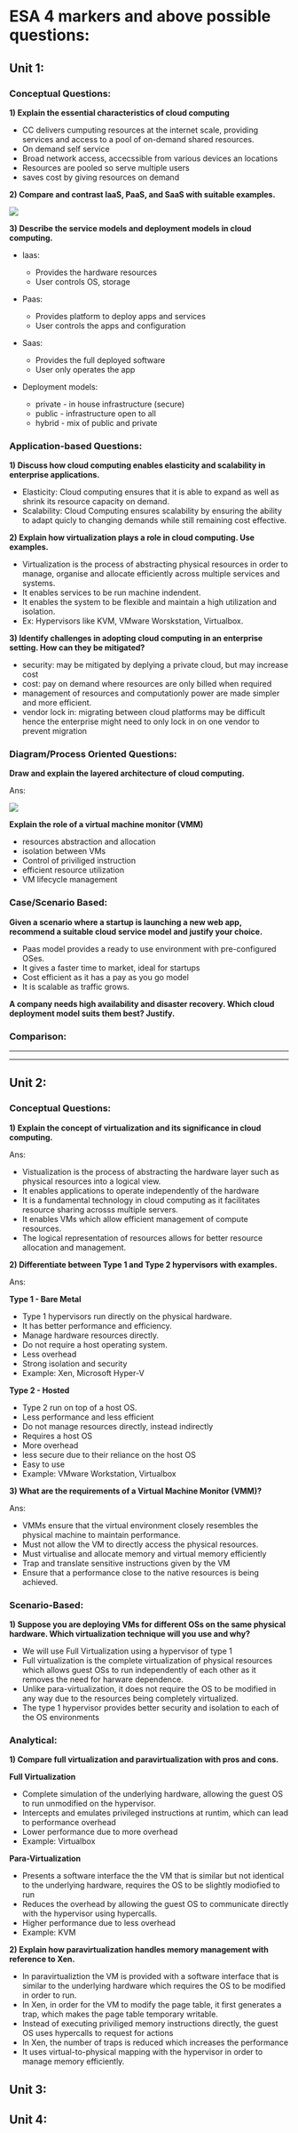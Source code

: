 # ESA 4 markers and above possible questions:

## Unit 1:

### Conceptual Questions:

**1) Explain the essential characteristics of cloud computing**

- CC delivers cumputing resources at the internet scale, providing services and access to a pool of on-demand shared resources.
- On demand self service
- Broad network access, accecssible from various devices an locations
- Resources are pooled so serve multiple users
- saves cost  by giving resources on demand

**2) Compare and contrast IaaS, PaaS, and SaaS with suitable examples.**

<img src="resources/iaas_paas_saas.png">

**3) Describe the service models and deployment models in cloud computing.**

- Iaas:
    - Provides the hardware resources
    - User controls OS, storage

- Paas:
    - Provides platform to deploy apps and services
    - User controls the apps and configuration

- Saas:
    - Provides the full deployed software
    - User only operates the app

- Deployment models:
    - private - in house infrastructure (secure)
    - public - infrastructure open to all
    - hybrid - mix of public and private

### Application-based Questions:

**1) Discuss how cloud computing enables elasticity and scalability in enterprise applications.**

- Elasticity: Cloud computing ensures that it is able to expand as well as shrink its resource capacity on demand.
- Scalability: Cloud Computing ensures scalability by ensuring the ability to adapt quicly to changing demands while still remaining cost effective.

**2) Explain how virtualization plays a role in cloud computing. Use examples.**

- Virtualization is the process of abstracting physical resources in order to manage, organise and allocate efficiently across multiple services and systems.
- It enables services to be run machine indendent.
- It enables the system to be flexible and maintain a high utilization and isolation.
- Ex: Hypervisors like KVM, VMware Worskstation, Virtualbox.

**3) Identify challenges in adopting cloud computing in an enterprise setting. How can they be mitigated?**

- security: may be mitigated by deplying a private cloud, but may increase cost
- cost: pay on demand where resources are only billed when required
- management of resources and computationly power are made simpler and more efficient.
- vendor lock in: migrating between cloud platforms may be difficult hence the enterprise might need to only lock in on one vendor to prevent migration

### Diagram/Process Oriented Questions:

**Draw and explain the layered architecture of cloud computing.**

Ans:

<img src="resources/cloud_archi.png">

<br>

**Explain the role of a virtual machine monitor (VMM)**

- resources abstraction and allocation
- isolation between VMs
- Control of priviliged instruction
- efficient resource utilization
- VM lifecycle management

### Case/Scenario Based:

**Given a scenario where a startup is launching a new web app, recommend a suitable cloud service model and justify your choice.**

- Paas model provides a ready to use environment with pre-configured OSes.
- It gives a faster time to market, ideal for startups
- Cost efficient as it has a pay as you go model
- It is scalable as traffic grows.

**A company needs high availability and disaster recovery. Which cloud deployment model suits them best? Justify.**


### Comparison:

****

****

## Unit 2:

### Conceptual Questions:

**1) Explain the concept of virtualization and its significance in cloud computing.**

Ans:

- Vistualization is the process of abstracting the hardware layer such as physical resources into a logical view.
- It enables applications to operate independently of the hardware
- It is a fundamental technology in cloud computing as it facilitates resource sharing acrosss multiple servers.
- It enables VMs which allow efficient management of compute resources.
- The logical representation of resources allows for better resource allocation and management.

**2) Differentiate between Type 1 and Type 2 hypervisors with examples.**

Ans:

**Type 1 - Bare Metal**

- Type 1 hypervisors run directly on the physical hardware.
- It has better performance and efficiency.
- Manage hardware resources directly.
- Do not require a host operating system.
- Less overhead
- Strong isolation and security
- Example: Xen, Microsoft Hyper-V

**Type 2 - Hosted**

- Type 2 run on top of a host OS.
- Less performance and less efficient
- Do not manage resources directly, instead indirectly
- Requires a host OS
- More overhead
- less secure due to their reliance on the host OS
- Easy to use
- Example: VMware Workstation, Virtualbox

**3) What are the requirements of a Virtual Machine Monitor (VMM)?**

Ans:

- VMMs ensure that the virtual environment closely resembles the physical machine to maintain performance.
- Must not allow the VM to directly access the physical resources.
- Must virtualise and allocate memory and virtual memory efficiently
- Trap and translate sensitive instructions given by the VM
- Ensure that a performance close to the native resources is being achieved.

### Scenario-Based:

**1) Suppose you are deploying VMs for different OSs on the same physical hardware. Which virtualization technique will you use and why?**

- We will use Full Virtualization using a hypervisor of type 1
- Full virtualization is the complete virtualization of physical resources which allows guest OSs to run independently of each other as it removes the need for harware dependence.
- Unlike para-virtualization, it does not require the OS to be modified in any way due to the resources being completely virtualized.
- The type 1 hypervisor provides better security and isolation to each of the OS environments

### Analytical:

**1) Compare full virtualization and paravirtualization with pros and cons.**

**Full Virtualization**

- Complete simulation of the underlying hardware, allowing the guest OS to run unmodified on the hypervisor.
- Intercepts and emulates privileged instructions at runtim, which can lead to performance overhead
- Lower performance due to more overhead
- Example: Virtualbox

**Para-Virtualization**

- Presents a software interface the the VM that is similar but not identical to the underlying hardware, requires the OS to be slightly modiofied to run
- Reduces the overhead by allowing the guest OS to communicate directly with the hypervisor using hypercalls.
- Higher performance due to less overhead
- Example: KVM

**2) Explain how paravirtualization handles memory management with reference to Xen.**

- In paravirtualiztion the VM is provided with a software interface that is similar to the underlying hardware which requires the OS to be modified in order to run.
- In Xen, in order for the VM to modify the page table, it first generates a trap, which makes the page table temporary writable.
- Instead of executing priviliged memory instructions directly, the guest OS uses hypercalls to request for actions
- In Xen, the number of traps is reduced which increases the performance
- It uses virtual-to-physical mapping with the hypervisor in order to manage memory efficiently.

## Unit 3:



## Unit 4: